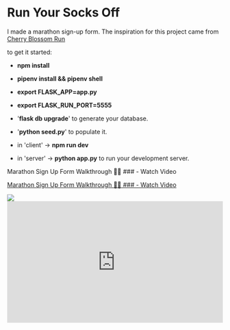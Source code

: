 # Run Your Socks Off

I made a marathon sign-up form. 
The inspiration for this project came from [Cherry Blossom Run](https://runsignup.com/Race/WA/Seattle/CherryBlossomRun)

to get it started: 
- **npm install**
- **pipenv install && pipenv shell**
- **export FLASK_APP=app.py**
- **export FLASK_RUN_PORT=5555**
- '**flask db upgrade**' to generate your database.
- '**python seed.py**' to populate it.

- in 'client' -> **npm run dev**
- in 'server' -> **python app.py** to run your development server.

Marathon Sign Up Form Walkthrough 🏃‍♂️ ### - Watch Video

<div>
    <a href="https://www.loom.com/share/b059241f27c44ee6acd4fdf31554ee2e">
      <p>Marathon Sign Up Form Walkthrough 🏃‍♂️
### - Watch Video</p>
    </a>
    <a href="https://www.loom.com/share/b059241f27c44ee6acd4fdf31554ee2e">
      <img style="max-width:300px;" src="https://cdn.loom.com/sessions/thumbnails/b059241f27c44ee6acd4fdf31554ee2e-with-play.gif">
    </a>
  </div>

<div style="position: relative; padding-bottom: 56.25%; height: 0;"><iframe src="https://www.loom.com/embed/b059241f27c44ee6acd4fdf31554ee2e?sid=518354d4-0255-48cb-aed3-dbb5dbdac890" frameborder="0" webkitallowfullscreen mozallowfullscreen allowfullscreen style="position: absolute; top: 0; left: 0; width: 100%; height: 100%;"></iframe></div>
